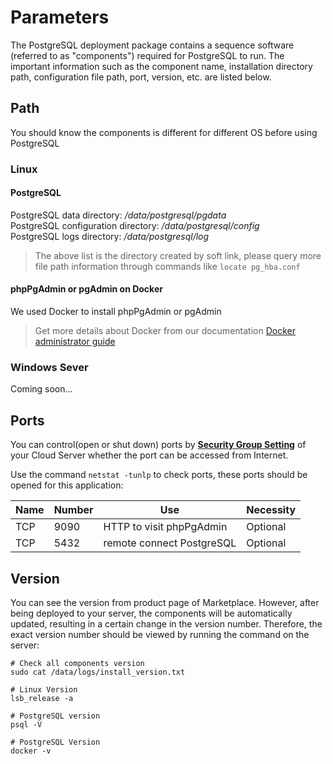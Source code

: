 # Parameters

The PostgreSQL deployment package contains a sequence software (referred to as "components") required for PostgreSQL to run. The important information such as the component name, installation directory path, configuration file path, port, version, etc. are listed below.

## Path

You should know the components is different for different OS before using PostgreSQL

### Linux

#### PostgreSQL

PostgreSQL data directory: */data/postgresql/pgdata*  
PostgreSQL configuration directory: */data/postgresql/config*  
PostgreSQL logs directory: */data/postgresql/log*  

> The above list is the directory created by soft link, please query more file path information through commands like `locate pg_hba.conf`

#### phpPgAdmin or pgAdmin on Docker

We used Docker to install phpPgAdmin or pgAdmin

> Get more details about Docker from our documentation [Docker administrator guide](https://support.websoft9.com/docs/docker/stack-components.html)

### Windows Sever

Coming soon...

## Ports

You can control(open or shut down) ports by **[Security Group Setting](https://support.websoft9.com/docs/faq/tech-instance.html)** of your Cloud Server whether the port can be accessed from Internet.

Use the command `netstat -tunlp` to check ports, these ports should be opened for this application:

| Name | Number | Use |  Necessity |
| --- | --- | --- | --- |
| TCP | 9090 | HTTP to visit phpPgAdmin | Optional |
| TCP | 5432 | remote connect PostgreSQL | Optional |

## Version

You can see the version from product page of Marketplace. However, after being deployed to your server, the components will be automatically updated, resulting in a certain change in the version number. Therefore, the exact version number should be viewed by running the command on the server:

```shell
# Check all components version
sudo cat /data/logs/install_version.txt

# Linux Version
lsb_release -a

# PostgreSQL version
psql -V

# PostgreSQL Version
docker -v
```